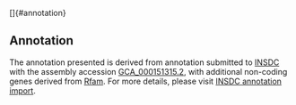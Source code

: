 []{#annotation}

Annotation
----------

The annotation presented is derived from annotation submitted to
[INSDC](http://www.insdc.org) with the assembly accession
[GCA\_000151315.2](http://www.ebi.ac.uk/ena/data/view/GCA_000151315.2),
with additional non-coding genes derived from
[Rfam](http://rfam.xfam.org/). For more details, please visit [INSDC
annotation
import](http://ensemblgenomes.org/info/data/insdc_annotation).
